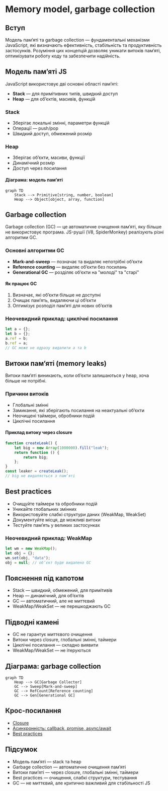 # Memory model, garbage collection

## Вступ

Модель пам’яті та garbage collection — фундаментальні механізми JavaScript, які визначають ефективність, стабільність та продуктивність застосунків. Розуміння цих концепцій дозволяє уникати витоків пам’яті, оптимізувати роботу коду та забезпечити надійність.

## Модель пам’яті JS

JavaScript використовує дві основні області пам’яті:

-   **Stack** — для примітивних типів, швидкий доступ
-   **Heap** — для об’єктів, масивів, функцій

### Stack

-   Зберігає локальні змінні, параметри функцій
-   Операції — push/pop
-   Швидкий доступ, обмежений розмір

### Heap

-   Зберігає об’єкти, масиви, функції
-   Динамічний розмір
-   Доступ через посилання

#### Діаграма: модель пам’яті

```mermaid
graph TD
    Stack --> Primitive[string, number, boolean]
    Heap --> Object[object, array, function]
```

## Garbage collection

Garbage collection (GC) — це автоматичне очищення пам’яті, яку більше не використовує програма. JS-рушії (V8, SpiderMonkey) реалізують різні алгоритми GC.

### Основні алгоритми GC

-   **Mark-and-sweep** — позначає та видаляє непотрібні об’єкти
-   **Reference counting** — видаляє об’єкти без посилань
-   **Generational GC** — розділяє об’єкти на "молоді" та "старі"

#### Як працює GC

1. Визначає, які об’єкти більше не доступні
2. Очищає пам’ять, видаляючи ці об’єкти
3. Оптимізує розподіл пам’яті для нових об’єктів

### Неочевидний приклад: циклічні посилання

```js
let a = {};
let b = {};
a.ref = b;
b.ref = a;
// GC може не одразу видалити a та b
```

## Витоки пам’яті (memory leaks)

Витоки пам’яті виникають, коли об’єкти залишаються у heap, хоча більше не потрібні.

### Причини витоків

-   Глобальні змінні
-   Замикання, які зберігають посилання на неактуальні об’єкти
-   Неочищені таймери, обробники подій
-   Циклічні посилання

#### Приклад витоку через closure

```js
function createLeak() {
    let big = new Array(1000000).fill("leak");
    return function () {
        return big;
    };
}
const leaker = createLeak();
// big не видаляється з пам’яті
```

## Best practices

-   Очищуйте таймери та обробники подій
-   Уникайте глобальних змінних
-   Використовуйте слабкі структури даних (WeakMap, WeakSet)
-   Документуйте місця, де можливі витоки
-   Тестуйте пам’ять у великих застосунках

### Неочевидний приклад: WeakMap

```js
let wm = new WeakMap();
let obj = {};
wm.set(obj, "data");
obj = null; // об’єкт буде видалено GC
```

## Пояснення під капотом

-   Stack — швидкий, обмежений, для примітивів
-   Heap — динамічний, для об’єктів
-   GC — автоматичний, але не миттєвий
-   WeakMap/WeakSet — не перешкоджають GC

## Підводні камені

-   GC не гарантує миттєвого очищення
-   Витоки через closure, глобальні змінні, таймери
-   Циклічні посилання — складно виявити
-   WeakMap/WeakSet — не ітеруються

## Діаграма: garbage collection

```mermaid
graph TD
    Heap --> GC[Garbage Collector]
    GC --> Sweep[Mark-and-sweep]
    GC --> RefCount[Reference counting]
    GC --> Gen[Generational GC]
```

## Крос-посилання

-   [Closure](./06-closure.md)
-   [Асинхронність: callback, promise, async/await](./10-async.md)
-   [Best practices](./10-best-practices.md)

## Підсумок

-   Модель пам’яті — stack та heap
-   Garbage collection — автоматичне очищення пам’яті
-   Витоки пам’яті — через closure, глобальні змінні, таймери
-   Best practices — очищення, слабкі структури, тестування
-   GC — не миттєвий, але критично важливий для стабільності JS
